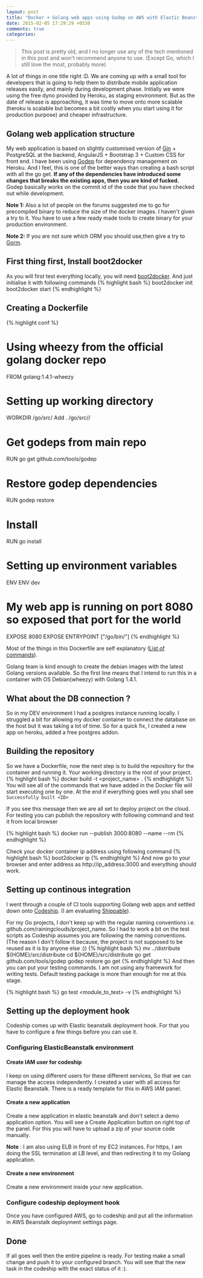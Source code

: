 ```yaml
---
layout: post
title: "Docker + Golang web apps using Godep on AWS with Elastic Beanstalk using CodeShip"
date: 2015-02-05 17:29:29 +0530
comments: true
categories:
---
```


> This post is pretty old, and I no longer use any of the tech mentioned in this post and won't recommend anyone to use. (Except Go, which I still love the most, probably more)

A lot of things in one title right :D. We are coming up with a small tool for developers that is going to help them to distribute mobile application releases easily, and mainly during development phase. Initially we were using the free dyno provided by Heroku, as staging environment. But as the date of release is approaching, it was time to move onto more scalable (heroku is scalable but becomes a bit costly when you start using it for production purpose) and cheaper infrastructure.
## Golang web application structure

My web application is based on slightly customised version of [Gin](https://github.com/go-go/gin) + PostgreSQL at the backend, AngularJS + Bootstrap 3 + Custom CSS for front end. I have been using [Godep](https://github.com/tools/godep) for dependency management on Heroku. And I feel, this is one of the better ways than creating a bash script with all the go get.
**If any of the dependencies have introduced some changes that breaks the existing apps, then you are kind of fucked.** Godep basically works on the commit id of the code that you have checked out while development.

**Note 1:** Also a lot of people on the forums suggested me to go for precompiled binary to reduce the size of the docker images. I haven't given a try to it. You have to use a few ready made tools to create binary for your production environment.

**Note 2:** If you are not sure which ORM you should use,then give a try to [Gorm](https://github.com/jinzhu/gorm).

## First thing first, Install boot2docker
As you will first test everything locally, you will need [boot2docker](http://docs.docker.com/installation/). And just initialise it with following commands
{% highlight bash %}
boot2docker init
boot2docker start
{% endhighlight %}

## Creating a Dockerfile
{% highlight conf %}
# Using wheezy from the official golang docker repo
FROM golang:1.4.1-wheezy

# Setting up working directory
WORKDIR /go/src/<project>
Add . /go/src/<project>/

# Get godeps from main repo
RUN go get github.com/tools/godep

# Restore godep dependencies
RUN godep restore

# Install
RUN go install <project>

# Setting up environment variables
ENV ENV dev

# My web app is running on port 8080 so exposed that port for the world
EXPOSE 8080
EXPOSE
ENTRYPOINT ["/go/bin/<project>"]
{% endhighlight %}

Most of the things in this Dockerfile are self explanatory ([List of commands](https://docs.docker.com/reference/builder/)).

Golang team is kind enough to create the debian images with the latest Golang versions available. So the first line means that I intend to run this in a container with OS Debian(wheezy) with Golang 1.4.1.

## What about the DB connection ?
So in my DEV environment I had a postgres instance running locally. I struggled a bit for allowing my docker container to connect the database on the host but it was taking a lot of time. So for a quick fix, I created a new app on heroku, added a free postgres addon.

## Building the repository
So we have a Dockerfile, now the next step is to build the repository for the container and running it. Your working directory is the root of your project.
{% highlight bash %}
docker build -t <project_name> .
{% endhighlight %}
You will see all of the commands that we have added in the Docker file will start executing one by one. At the end if everything goes well you shall see `Successfully built <ID>`

If you see this message then we are all set to deploy project on the cloud. For testing you can publish the repository with following command and test it from local browser

{% highlight bash %}
docker run --publish 3000:8080 --name <tag-name> --rm <project-name>
{% endhighlight %}

Check your docker container ip address using following command
{% highlight bash %}
boot2docker ip
{% endhighlight %}
And now go to your browser and enter address as http://ip_address:3000 and everything should work.

## Setting up continous integration
I went through a couple of CI tools supporting Golang web apps and settled down onto <a href="http://codeship.com" target="_blank">Codeship</a>. (I am evaluating <a href="http://shppable.com" target="_blank">Shippable</a>).

For my Go projects, I don't keep up with the regular naming conventions i.e. github.com/rainingclouds/project_name. So I had to work a bit on the test scripts as Codeship assumes you are following the naming conventions. (The reason I don't follow it because, the project is not supposed to be reused as it is by anyone else :))
{% highlight bash %}
mv ../distribute ${HOME}/src/distribute
cd ${HOME}/src/distribute
go get github.com/tools/godep
godep restore
go get
{% endhighlight %}
And then you can put your testing commands. I am not using any framework for writing tests. Default testing package is more than enough for me at this stage.

{% highlight bash %}
go test <module_to_test> -v
{% endhighlight %}

## Setting up the deployment hook
Codeship comes up with Elastic beanstalk deployment hook. For that you have to configure a few things before you can use it.

### Configuring ElasticBeanstalk environment

#### Create IAM user for codeship
I keep on using different users for these different services, So that we can manage the access independently. I created a user with all access for Elastic Beanstalk. There is a ready template for this in AWS IAM panel.
#### Create a new application
Create a new application in elastic beanstalk and don't select a demo application option. You will see a Create Application button on right top of the panel. For this you will have to upload a zip of your source code manually.

**Note** : I am also using ELB in front of my EC2 instances. For https, I am doing the SSL termination at LB level, and then redirecting it to my Golang application.

#### Create a new environment
Create a new environment inside your new application.
### Configure codeship deployment hook
Once you have configured AWS, go to codeship and put all the information in AWS Beanstalk deployment settings page.

## Done
If all goes well then the entire pipeline is ready. For testing make a small change and push it to your configured branch. You will see that the new task in the codeship with the exact status of it :).
